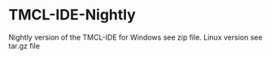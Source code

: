 # TMCL-IDE-Nightly
Nightly version of the TMCL-IDE for Windows see zip file.
Linux version see tar.gz file
